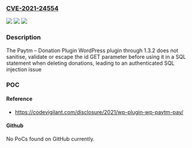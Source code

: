 ### [CVE-2021-24554](https://cve.mitre.org/cgi-bin/cvename.cgi?name=CVE-2021-24554)
![](https://img.shields.io/static/v1?label=Product&message=Paytm%20%E2%80%93%20Donation%20Plugin&color=blue)
![](https://img.shields.io/static/v1?label=Version&message=1.3.2%3C%3D%201.3.2%20&color=brighgreen)
![](https://img.shields.io/static/v1?label=Vulnerability&message=CWE-89%20SQL%20Injection&color=brighgreen)

### Description

The Paytm – Donation Plugin WordPress plugin through 1.3.2 does not sanitise, validate or escape the id GET parameter before using it in a SQL statement when deleting donations, leading to an authenticated SQL injection issue

### POC

#### Reference
- https://codevigilant.com/disclosure/2021/wp-plugin-wp-paytm-pay/

#### Github
No PoCs found on GitHub currently.

